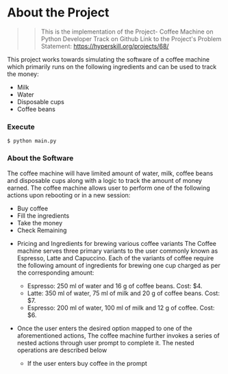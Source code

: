 # About the Project
> > This is the implementation of the Project- Coffee Machine on Python Developer Track on Github
    Link to the Project's Problem Statement: https://hyperskill.org/projects/68/

This project works towards simulating the software of a coffee machine which primarily runs on the following ingredients and can be used to track the money:
* Milk
* Water
* Disposable cups
* Coffee beans

### Execute
```$ python main.py ```

### About the Software
The coffee machine will have limited amount of water, milk, coffee beans and disposable cups along with a logic to track the amount of money earned.
The coffee machine allows user to perform one of the following actions upon rebooting or in a new session: 
* Buy coffee
* Fill the ingredients
* Take the money
* Check Remaining

- Pricing and Ingredients for brewing various coffee variants
  The Coffee machine serves three primary variants to the user commonly known as Espresso, Latte and Capuccino.
  Each of the variants of coffee require the following amount of ingredients for brewing one cup charged as per the corresponding amount:
    * Espresso: 250 ml of water and 16 g of coffee beans. Cost: $4.
    * Latte: 350 ml of water, 75 ml of milk and 20 g of coffee beans. Cost: $7.
    * Espresso: 200 ml of water, 100 ml of milk and 12 g of coffee. Cost: $6.

- Once the user enters the desired option mapped to one of the aforementioned actions, The coffee machine further invokes a series of nested actions through user prompt to complete it.
 The nested operations are described below
    - If the user enters buy coffee in the prompt
